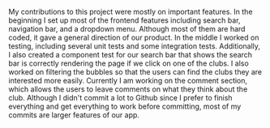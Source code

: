 My contributions to this project were mostly on important features. In the beginning I set up most of the frontend features including search bar, navigation bar, and a dropdown
menu. Although most of them are hard coded, it gave a general direction of our product. 
In the middle I worked on testing, including several unit tests and some integration tests. Additionally, I also created a component test for our search bar that shows
the search bar is correctly rendering the page if we click on one of the clubs.
I also worked on filtering the bubbles so that the users can find the clubs they are interested more easily.
Currently I am working on the comment section, which allows the users to leave comments on what they think about the club.
Although I didn't commit a lot to Github since I prefer to finish everything and get everything to work before committing, most of my commits are larger features of our app.
